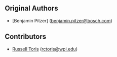 Original Authors
----------------

 * [Benjamin Pitzer] (benjamin.pitzer@bosch.com)

Contributors
------------

 * [Russell Toris](http://users.wpi.edu/~rctoris/) (rctoris@wpi.edu)